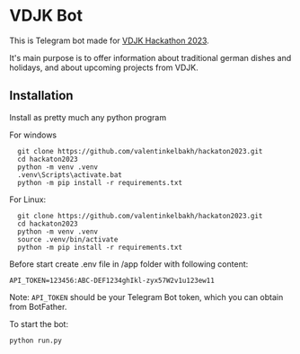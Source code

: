 # VDJK Bot

This is Telegram bot made for [VDJK Hackathon 2023](https://vdjk.kz/hackaton2023).

It's main purpose is to offer information about traditional german dishes and holidays, and about upcoming projects from VDJK.

## Installation

Install as pretty much any python program

For windows
```
  git clone https://github.com/valentinkelbakh/hackaton2023.git
  cd hackaton2023
  python -m venv .venv
  .venv\Scripts\activate.bat
  python -m pip install -r requirements.txt
```

For Linux:
```
  git clone https://github.com/valentinkelbakh/hackaton2023.git
  cd hackaton2023
  python -m venv .venv
  source .venv/bin/activate
  python -m pip install -r requirements.txt
```

Before start create .env file in /app folder with following content:
```
API_TOKEN=123456:ABC-DEF1234ghIkl-zyx57W2v1u123ew11
```
Note: `API_TOKEN` should be your Telegram Bot token, which you can obtain from BotFather.


To start the bot:
```
python run.py
```